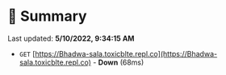 # 📖 Summary
Last updated: **5/10/2022, 9:34:15 AM**

- `GET` [https://Bhadwa-sala.toxicblte.repl.co](https://Bhadwa-sala.toxicblte.repl.co) - **Down** (68ms)
